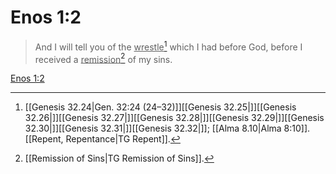 # Enos 1:2

> And I will tell you of the <u>wrestle</u>[^a] which I had before God, before I received a <u>remission</u>[^b] of my sins.

[Enos 1:2](https://www.churchofjesuschrist.org/study/scriptures/bofm/enos/1?lang=eng&id=p2#p2)


[^a]: [[Genesis 32.24|Gen. 32:24 (24–32)]][[Genesis 32.25|]][[Genesis 32.26|]][[Genesis 32.27|]][[Genesis 32.28|]][[Genesis 32.29|]][[Genesis 32.30|]][[Genesis 32.31|]][[Genesis 32.32|]]; [[Alma 8.10|Alma 8:10]]. [[Repent, Repentance|TG Repent]].  
[^b]: [[Remission of Sins|TG Remission of Sins]].  
